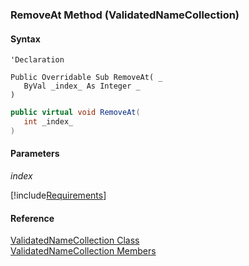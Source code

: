﻿### RemoveAt Method (ValidatedNameCollection)

#### Syntax

```vbnet
'Declaration

Public Overridable Sub RemoveAt( _
   ByVal _index_ As Integer _
) 
```

```csharp
public virtual void RemoveAt( 
   int _index_
)
```

#### Parameters

_index_

[!include[Requirements](../partials/requirements.md)]



#### Reference

[ValidatedNameCollection Class](fcSDK~FChoice.Foundation.ValidatedNameCollection.md)  
[ValidatedNameCollection Members](fcSDK~FChoice.Foundation.ValidatedNameCollection_members.md)
